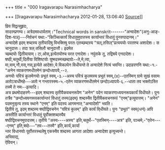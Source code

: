+++
title = "000 Iragavarapu Narasimhacharya"

+++
[[Iragavarapu Narasimhacharya	2012-01-28, 13:06:40 [Source](https://groups.google.com/g/bvparishat/c/9zVjgwkEtoA)]]



प्रिय विद्वत्सुहृदः,  
सादरम्प्रणम्य। अत्रेदमवधार्यताम्।"Technical words in sanskrit-------"अन्वादेशः"(अनु-आङ्-दिश-घञ्)---निर्वचनं यथा:-"किञ्चित्कार्यं विधातुमुपात्तस्य कार्यान्तरं विधातुं पुनरुपादानम्।"  
अन्वादेशे इदम् शब्दस्य तृतीयादिषु विभक्तिषु परतः एतच्छब्दस्य "त्रल्,तसिल्"प्रत्यययोः परतश्च अशादेशः। स चानुदात्तः। तदा त्रल् तसिलौ चानुदात्तौ। इदमेत  
च्छब्दयोः द्वितीयायाम्। टा,ओस्,इत्येतयोश्च परत एनादेशः। नपुंसके तु, तद्विषये एनदादेशः। षष्ठी,चतुर्थी,दितीया विशिष्टयोः युष्मदस्मच्छब्दयोः--ते,मे,त्वा,  
मा,वाम्,नौ,वस्,नस्,इत्येते आदेशाः,ये विकल्पेन विधीयन्ते ते अन्वादेशे नित्यं भवन्ति। उदाहरणनि यथा:-१.-"अनेन व्याकरणमधीतमेनं छन्दोध्यापये,--२.  
अनयोः पवित्रं कुलमेनयोः प्रभूतं स्वम्,-३.--अस्य पवित्रं कुलमस्य प्रभूतं स्वम्,(४)--एतस्मिन् ग्रामे सुखं वसामः अतोऽत्राधीमहे---अतो न गन्तारस्स्मः-५.-एतेन व्याकरणमधीतमेनं छन्दोऽध्यापये-६.--धाता तव भक्तोऽस्ति तस्मै ते नमः--इत्यादि।  
अत्र प्रथमोदाहरणे---इदम् शब्दस्य तृतीयैकवचनरूपेण "अनेन" पदेन व्याकरणाध्ययनरूपकार्यं विधीयते। पुनः तत्रैव "छन्दोध्ययनरूपकार्यान्तरं विधातुं तस्य(इदम्) शब्दस्यैव द्वितीयैकवचनरूपं "एनम्"इत्युपात्तम्। "अनेन" पदमनुसृत्य तस्य स्थाने "एनम्" इति पदस्य आगमनात् "अन्वादेशो" भवति।  
द्वितीये तु, इदम् शब्दस्य षष्ठीद्विवचनेन "पवित्रं कुलम्" इति कार्यं वि्धीयते। पुनः "प्रभूतं" स्वम्(धनं) अपि अस्तीति कार्यान्तरं विधातुं पूर्वोक्तशब्दस्यैव  
षष्ठीद्विवचनमुपादत्तम्। तृतीये "अस्य----अस्य" इति,चतुर्थे--"एतस्मिन्----अत्र" इति, पञ्चमे,-"एतेन----एनम्" इति,षष्ठे---"तव---तस्मै" इति,कार्य,कार्या  
न्तर विधानयोः पूर्वोत्तरस्थलेषु एकस्यैव शब्दस्य आगता आदेशाः अन्वादेशा इत्युच्यन्ते।  
अभिवाद्य,  
ऐवियन्।  

